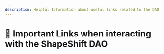 ```yaml
---
description: Helpful Information about useful links related to the DAO
---
```


# 🧲 Important Links when interacting with the ShapeShift DAO

